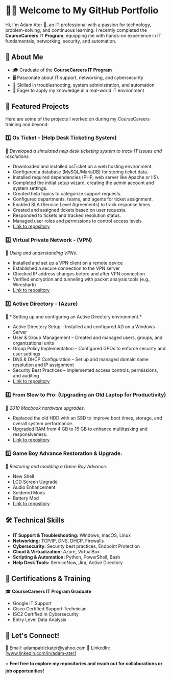# 👨‍💻 Welcome to My GitHub Portfolio  

Hi, I'm Adam Ater 👋, an IT professional with a passion for technology, problem-solving, and continuous learning. I recently completed the **CourseCareers IT Program**, equipping me with hands-on experience in IT fundamentals, networking, security, and automation.  

## 🔹 About Me  
- 🎓 Graduate of the **CourseCareers IT Program**  
- 🖥️ Passionate about IT support, networking, and cybersecurity  
- 🔧 Skilled in troubleshooting, system administration, and automation  
- 🎯 Eager to apply my knowledge in a real-world IT environment  

## 📂 Featured Projects  
Here are some of the projects I worked on during my CourseCareers training and beyond:  

### 1️⃣ **Os Ticket - (Help Desk Ticketing System)**  
📌 *Developed a simulated help desk ticketing system to track IT issues and resolutions.*  
- Downloaded and installed osTicket on a web hosting environment.
- Configured a database (MySQL/MariaDB) for storing ticket data.
- Installed required dependencies (PHP, web server like Apache or IIS).
- Completed the initial setup wizard, creating the admin account and system settings.
- Created help topics to categorize support requests.
- Configured departments, teams, and agents for ticket assignment.
- Enabled SLA (Service Level Agreements) to track response times.
- Created and assigned tickets based on user requests.
- Responded to tickets and tracked resolution status.
- Managed user roles and permissions to control access levels.
- [Link to repository](https://github.com/aater0/Os-Ticket)  

### 2️⃣ **Virtual Private Network - (VPN)**  
📌 *Using and understanding VPNs.*  
- Installed and set up a VPN client on a remote device
- Established a secure connection to the VPN server
- Checked IP address changes before and after VPN connection
- Verified encryption and tunneling with packet analysis tools (e.g., Wireshark)
- [Link to repository](https://github.com/aater0/Virtual-Private-Networks-VPN-)  

### 3️⃣ **Active Directory - (Azure)**  
📌 * Setting up and configuring an Active Directory environment.*  
- Active Directory Setup – Installed and configured AD on a Windows Server
- User & Group Management – Created and managed users, groups, and organizational units
- Group Policy Implementation – Configured GPOs to enforce security and user settings
- DNS & DHCP Configuration – Set up and managed domain name resolution and IP assignment
- Security Best Practices – Implemented access controls, permissions, and auditing
- [Link to repository](https://github.com/aater0/Active-Directory)  

### 4️⃣ **From Slow to Pro: (Upgrading an Old Laptop for Productivity)**  
📌 *2010 Macbook hardware upgrades.*  
- Replaced the old HDD with an SSD to improve boot times, storage, and overall system performance.
- Upgraded RAM from 4 GB to 16 GB to enhance multitasking and responsiveness.
- [Link to repository](https://github.com/aater0/Macbook-Upgrade)

### 5️⃣ **Game Boy Advance Restoration & Upgrade.**
📌 *Restoring and modding a Game Boy Advance.*
- New Shell
- LCD Screen Upgrade
- Audio Enhancement
- Soldered Mods
- Battery Mod
- [Link to repository](https://github.com/aater0/Game-Boy-Advance-Upgrade)

## 🛠️ Technical Skills  
- **IT Support & Troubleshooting:** Windows, macOS, Linux  
- **Networking:** TCP/IP, DNS, DHCP, Firewalls  
- **Cybersecurity:** Security best practices, Endpoint Protection  
- **Cloud & Virtualization:** Azure, VirtualBox  
- **Scripting & Automation:** Python, PowerShell, Bash  
- **Help Desk Tools:** ServiceNow, Jira, Active Directory  

## 📜 Certifications & Training  
🎓 **CourseCareers IT Program Graduate**  
- Google IT Support
- Cisco Certified Support Technician
- ISC2 Certified in Cybersecurity
- Entry Level Data Analysis

## 🤝 Let's Connect!  
📧 Email: adampatrickater@yahoo.com 
🔗 LinkedIn: [www.linkedin.com/in/adam-ater]  

⭐ **Feel free to explore my repositories and reach out for collaborations or job opportunities!** 
